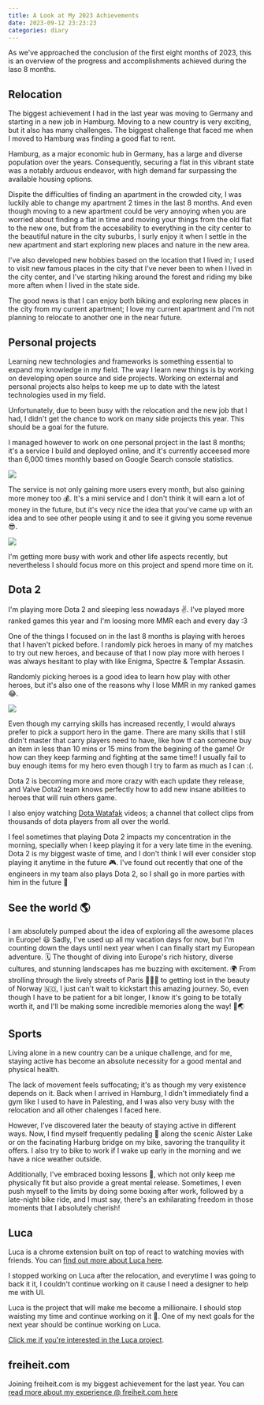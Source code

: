 ```yaml
---
title: A Look at My 2023 Achievements
date: 2023-09-12 23:23:23
categories: diary
---
```


As we've approached the conclusion of the first eight months of 2023, this is an overview of the progress and accomplishments achieved during the laso 8 months.

<!--more-->

## Relocation

The biggest achievement I had in the last year was moving to Germany and starting in a new job in Hamburg. Moving to a new country is very exciting, but it also has many challenges. The biggest challenge that faced me when I moved to Hamburg was finding a good flat to rent.

Hamburg, as a major economic hub in Germany, has a large and diverse population over the years. Consequently, securing a flat in this vibrant state was a notably arduous endeavor, with high demand far surpassing the available housing options.

Dispite the difficulties of finding an apartment in the crowded city, I was luckily able to change my apartment 2 times in the last 8 months. And even though moving to a new apartment could be very annoying when you are worried about finding a flat in time and moving your things from the old flat to the new one, but from the accesability to everything in the city center to the beautiful nature in the city suburbs, I surly enjoy it when I settle in the new apartment and start exploring new places and nature in the new area.

I've also developed new hobbies based on the location that I lived in; I used to visit new famous places in the city that I've never been to when I lived in the city center, and I've starting hiking around the forest and riding my bike more aften when I lived in the state side.

The good news is that I can enjoy both biking and exploring new places in the city from my current apartment; I love my current apartment and I'm not planning to relocate to another one in the near future.

## Personal projects

Learning new technologies and frameworks is something essential to expand my knowledge in my field. The way I learn new things is by working on developing open source and side projects. Working on external and personal projects also helps to keep me up to date with the latest technologies used in my field.

Unfortunately, due to been busy with the relocation and the new job that I had, I didn't get the chance to work on many side projects this year. This should be a goal for the future.

I managed however to work on one personal project in the last 8 months; it's a service I build and deployed online, and it's currently acceesed more than 6,000 times monthly based on Google Search console statistics.

![](https://cdn.jsdelivr.net/gh/abozanona/abozanona.me/images/projects/personal-website-analytics/personal-website-analytics.png)

The service is not only gaining more users every month, but also gaining more money too 💰. It's a mini service and I don't think it will earn a lot of money in the future, but it's vecy nice the idea that you've came up with an idea and to see other people using it and to see it giving you some revenue 😎.

![](https://cdn.jsdelivr.net/gh/abozanona/abozanona.me/images/projects/personal-website-analytics/personal-website-adsense.png)

I'm getting more busy with work and other life aspects recently, but nevertheless I should focus more on this project and spend more time on it.


## Dota 2

I'm playing more Dota 2 and sleeping less nowadays ✌️. I've played more ranked games this year and I'm loosing more MMR each and every day :3

One of the things I focused on in the last 8 months is playing with heroes that I haven't picked before. I randomly pick heroes in many of my matches to try out new heroes, and because of that I now play more with heroes I was always hesitant to play with like Enigma, Spectre & Templar Assasin.

Randomly picking heroes is a good idea to learn how play with other heroes, but it's also one of the reasons why I lose MMR in my ranked games 😂.

![](https://cdn.jsdelivr.net/gh/abozanona/abozanona.me/images/projects/personal-website-analytics/dota2.png)

Even though my carrying skills has increased recently, I would always prefer to pick a support hero in the game. There are many skills that I still didn't master that carry players need to have, like how tf can someone buy an item in less than 10 mins or 15 mins from the begining of the game! Or how can they keep farming and fighting at the same time!! I usually fail to buy enough items for my hero even though I try to farm as much as I can :\(.

Dota 2 is becoming more and more crazy with each update they release, and Valve Dota2 team knows perfectly how to add new insane abilities to heroes that will ruin others game.

I also enjoy watching [Dota Watafak](https://www.youtube.com/@DotaWatafak) videos; a channel that collect clips from thousands of dota players from all over the world. 

I feel sometimes that playing Dota 2 impacts my concentration in the morning, specially when I keep playing it for a very late time in the evening. Dota 2 is my biggest waste of time, and I don't think I will ever consider stop playing it anytime in the future 🎮. I've found out recently that one of the engineers in my team also plays Dota 2, so I shall go in more parties with him in the future 💪


## See the world 🌎

I am absolutely pumped about the idea of exploring all the awesome places in Europe! 😃 Sadly, I've used up all my vacation days for now, but I'm counting down the days until next year when I can finally start my European adventure. 🗓️ The thought of diving into Europe's rich history, diverse cultures, and stunning landscapes has me buzzing with excitement. 🌍 From strolling through the lively streets of Paris 🥖🇫🇷 to getting lost in the beauty of Norway 🇳🇴, I just can't wait to kickstart this amazing journey. So, even though I have to be patient for a bit longer, I know it's going to be totally worth it, and I'll be making some incredible memories along the way! 🌟🌏

## Sports

Living alone in a new country can be a unique challenge, and for me, staying active has become an absolute necessity for a good mental and physical health.

The lack of movement feels suffocating; it's as though my very existence depends on it. Back when I arrived in Hamburg, I didn't immediately find a gym like I used to have in Palesting, and I was also very busy with the relocation and all other chalenges I faced here.

However, I've discovered later the beauty of staying active in different ways. Now, I find myself frequently pedaling 🚴 along the scenic Alster Lake or on the facinating Harburg bridge on my bike, savoring the tranquility it offers. I also try to bike to work if I wake up early in the morning and we have a nice weather outside.

Additionally, I've embraced boxing lessons 🥊, which not only keep me physically fit but also provide a great mental release. Sometimes, I even push myself to the limits by doing some boxing after work, followed by a late-night bike ride, and I must say, there's an exhilarating freedom in those moments that I absolutely cherish!

## Luca

Luca is a chrome extension built on top of react to watching movies with friends. You can [find out more about Luca here](/luca).

I stopped working on Luca after the relocation, and everytime I was going to back it it, I couldn't continue working on it cause I need a designer to help me with UI.

Luca is the project that will make me become a millionaire. I should stop waisting my time and continue working on it 🤦. One of my next goals for the next year should be continue working on Luca.

[Click me if you're interested in the Luca project](javascript:lucaTest()).

## freiheit.com

Joining freiheit.com is my biggest achievement for the last year. You can [read more about my experience @ freiheit.com here](/freiheit-com)